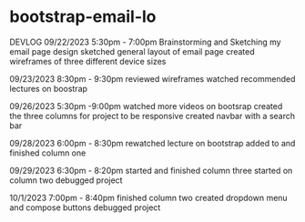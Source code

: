 # bootstrap-email-lo
DEVLOG
09/22/2023
5:30pm - 7:00pm
    Brainstorming and Sketching my email page design
    sketched general layout of email page
    created wireframes of three different device sizes

09/23/2023
8:30pm - 9:30pm
    reviewed wireframes
    watched recommended lectures on boostrap

09/26/2023
5:30pm -9:00pm
    watched more videos on bootsrap
    created the three columns for project to be responsive
    created navbar with a search bar

09/28/2023
6:00pm - 8:30pm
    rewatched lecture on bootstrap
    added to and finished column one

09/29/2023
6:30pm - 8:20pm
    started and finished column three
    started on column two
    debugged project

10/1/2023
7:00pm - 8:40pm
    finished column two
    created dropdown menu and compose buttons
    debugged project


